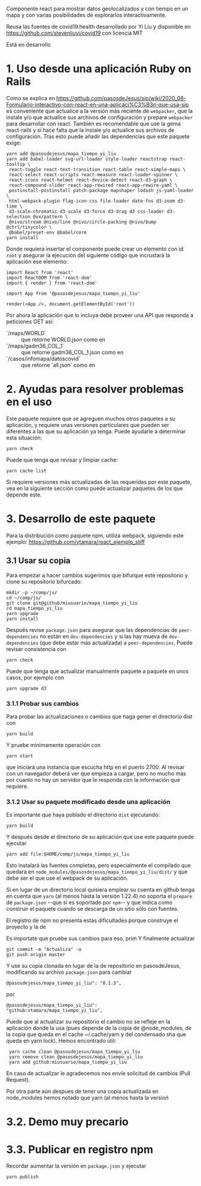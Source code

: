 Componente react para mostrar datos geolocalizados y con tiempo en un mapa 
y con varias posibilidades de explorarlos interactivamente.

Reusa las fuentes de covid19.health desarrollado por Yi Liu 
y disponible en https://github.com/stevenliuyi/covid19 con licencia
MIT

Está en desarrollo


# 1. Uso desde una aplicación Ruby on Rails

Como se explica en <https://github.com/pasosdeJesus/sip/wiki/2020_08-Formulario-interactivo-con-react-en-una-aplicaci%C3%B3n-que-usa-sip> es conveniente que actualice a la versión más reciente de `webpacker`, que la instale y/o que actualice sus archivos de configuración y prepare `webpacker` para desarrollar con react.  También es recomendable que use la gema react-rails y si hace falta que la instale y/o actualice sus archivos de configuración.  Tras esto puede añadir las dependencias que este paquete exige: 
```
yarn add @pasosdejesus/mapa_tiempo_yi_liu
yarn add babel-loader svg-url-loader style-loader reactstrap react-tooltip \
 react-toggle react-text-transition react-table react-simple-maps \
 react-select react-scripts react-measure react-loader-spinner \
 react-icons react-helmet react-device-detect react-d3-graph \
 react-compound-slider react-app-rewired react-app-rewire-yaml \
 postinstall-postinstall patch-package mapshaper lodash js-yaml-loader \
 html-webpack-plugin flag-icon-css file-loader date-fns d3-zoom d3-time \
 d3-scale-chromatic d3-scale d3-force d3-drag d3 css-loader d3-selection @vx/pattern \
 @nivo/stream @nivo/line @nivo/circle-packing @nivo/bump @ctrl/tinycolor \
 @babel/preset-env @babel/core
yarn install
```

Donde requiera insertar el componente puede crear un elemento
con id `root` y  asegurar la ejecución del siguiente código que
incrustará la aplicación ese elemento:
```
import React from 'react'
import ReactDOM from 'react-dom'
import { render } from 'react-dom'

import App from '@pasosdejesus/mapa_tiempo_yi_liu'

render(<App />, document.getElementById('root'))
```

Por ahora la aplicación que lo incluya debe proveer una API que
responda a peticiones GET así:

<dl>
  <dt>`/maps/WORLD`</dt>
  <dd>que retorne WORLD.json como en <https://github.com/pasosdeJesus/sivel2_gen/raw/usa_paq_mapa_tiempo/test/dummy/public/maps/WORLD.json></dd>
  <dt>`/maps/gadm36_COL_1` </dt>
  <dd>que retorne gadm36_COL_1.json como en <https://github.com/pasosdeJesus/sivel2_gen/raw/usa_paq_mapa_tiempo/test/dummy/public/maps/gadm36_COL_1.json></dd>
  <dt>`/casos/infomapa/datoscovid`</dt>
  <dd>que retorne `all.json` como en <https://github.com/pasosdeJesus/sivel2_gen/raw/usa_paq_mapa_tiempo/test/dummy/public/data/all.json></dt>
</dl>
  
# 2. Ayudas para resolver problemas en el uso

Este paquete requiere que se agreguen muchos otros paquetes a su aplicación, 
y requiere unas versiones particulares que pueden ser diferentes a las que 
su aplicación ya tenga.  Puede ayudarle a determinar esta situación:

    yarn check

Puede que tenga que revisar y limpiar cache:
    
    yarn cache list

Si requiere versiones más actualizadas de las requeridas por este paquete, 
vea en la siguiente sección como puede actualizar paquetes de los que depende este.


# 3. Desarrollo de este paquete

Para la distribución como paquete npm, utiliza webpack, siguiendo 
este ejemplo:
<https://github.com/vtamara/react_ejemplo_stiff>

## 3.1 Usar su copia 

Para empezar a hacer cambios sugerimos que bifurque este repositorio y clone su repositorio bifurcado:
    
    mkdir -p ~/comp/js/
    cd ~/comp/js/
    git clone git@github/miusuario/mapa_tiempo_yi_liu
    cd mapa_tiempo_yi_liu
    yarn upgrade
    yarn install
    
Después revise `package.json` para asegurar que las dependencias de `peer-dependencies` 
no están en `dev-dependencies` y si las hay mueva de `dev-dependencies` (que debe estar más actualizada) 
a `peer-dependencies`. 
Puede revisar consistencia con

    yarn check

Puede que tenga que actualizar manualmente paquete a paquete en unos casos,
por ejemplo con

    yarn upgrade d3
    
### 3.1.1 Probar sus cambios

Para probar las actualizaciones o cambios que haga gener el directorio dist con

    yarn build
    
Y pruebe minimamente operación  con

    yarn start

que iniciará una instancia que escucha http en el puerto 2700.  Al revisar con un
navegador deberá ver que empieza a cargar, pero no mucho más por cuanto no hay
un servidor que le responda con la información que requiere.
 
### 3.1.2 Usar su paquete modificado desde una aplicación

Es importante que haya poblado el directorio `dist` ejecutando:

    yarn build
    
Y después desde el directorio de su aplicación que use este paquete
puede ejecutar
 
    yarn add file:$HOME/comp/js/mapa_tiempo_yi_liu
    
Esto instalará las fuentes completas, pero especialmente el compilado
que quedara en `node_modules/@pasosdejesus/mapa_tiempo_yi_liu/dist/` y 
que debe ser el que use el webpack de su aplicación.

Si en lugar de un directorio local quisiera emplear su cuenta en github
tenga en cuenta que `yarn` (al menos hasta la versión 1.22.4) no soporta
el `prepare` de `package.json`  --que si es soportado por `npm`-- y que
indica como construir el paquete cuando se descarga de un sitio sólo 
con fuentes.

El registro de npm no presenta estas dificultades porque construye
el proyecto y la de

Es importate que pruebe sus cambios para eso, prim
Y finalmente actualizar

    git commit -m "Actualiza" -a
    git push origin master
  
Y use su copia clonada en lugar de la de repositorio en pasosdeJesus, modificando su archivo `package.json` para cambiar

    @pasosdejesus/mapa_tiempo_yi_liu": "0.1.3",

por

    @pasosdejesus/mapa_tiempo_yi_liu": "github:vtamara/mapa_tiempo_yi_liu",


Puede que al actualizar su repositorio el cambio no se refleje en la 
aplicación donde la usa (pues depende de la copia de @node_modules,
de la copia que queda en el cache ~/.cache/yarn y del condensado sha
que queda en yarn.lock).  Hemos encontrado útil:

     yarn cache clean @pasosdejesus/mapa_tiempo_yi_liu
     yarn remove clean @pasosdejesus/mapa_tiempo_yi_liu
     yarn add github:miusuario/mapa_tiempo_yi_liu
     
En caso de actualizar le agradecemos nos envíe solicitud de cambios (Pull Request).

Por otra parte aún despues de tener una copia actualizada en node_modules hemos
notado que yarn (al menos hasta la versioń 


# 3.2. Demo muy precario



# 3.3. Publicar en registro npm

Recordar aumentar la versión en `package.json` y ejecutar
  
    yarn publish
